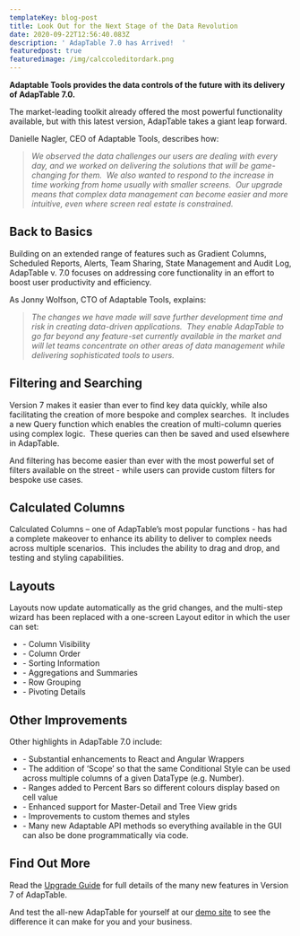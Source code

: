 ```yaml
---
templateKey: blog-post
title: Look Out for the Next Stage of the Data Revolution
date: 2020-09-22T12:56:40.083Z
description: ' AdapTable 7.0 has Arrived!  '
featuredpost: true
featuredimage: /img/calccoleditordark.png
---
```

**Adaptable Tools provides the data controls of the future with its delivery of AdapTable 7.0.** 

The market-leading toolkit already offered the most powerful functionality available, but with this latest version, AdapTable takes a giant leap forward.

Danielle Nagler, CEO of Adaptable Tools, describes how:

> _We observed the data challenges our users are dealing with every day, and we worked on delivering the solutions that will be game-changing for them.  We also wanted to respond to the increase in time working from home usually with smaller screens.  Our upgrade means that complex data management can become easier and more intuitive, even where screen real estate is constrained._

## Back to Basics

Building on an extended range of features such as Gradient Columns, Scheduled Reports, Alerts, Team Sharing, State Management and Audit Log, AdapTable v. 7.0 focuses on addressing core functionality in an effort to boost user productivity and efficiency.

As Jonny Wolfson, CTO of Adaptable Tools, explains:

> _The changes we have made will save further development time and risk in creating data-driven applications.  They enable AdapTable to go far beyond any feature-set currently available in the market and will let teams concentrate on other areas of data management while delivering sophisticated tools to users._

## Filtering and Searching

Version 7 makes it easier than ever to find key data quickly, while also facilitating the creation of more bespoke and complex searches.  It includes a new Query function which enables the creation of multi-column queries using complex logic.  These queries can then be saved and used elsewhere in AdapTable.

And filtering has become easier than ever with the most powerful set of filters available on the street - while users can provide custom filters for bespoke use cases.

## Calculated Columns

Calculated Columns – one of AdapTable’s most popular functions - has had a complete makeover to enhance its ability to deliver to complex needs across multiple scenarios.  This includes the ability to drag and drop, and testing and styling capabilities. 

## Layouts

Layouts now update automatically as the grid changes, and the multi-step wizard has been replaced with a one-screen Layout editor in which the user can set:

* \- Column Visibility
* \- Column Order
* \- Sorting Information
* \- Aggregations and Summaries
* \- Row Grouping
* \- Pivoting Details

## Other Improvements

Other highlights in AdapTable 7.0 include:

* \- Substantial enhancements to React and Angular Wrappers
* \- The addition of ‘Scope’ so that the same Conditional Style can be used across multiple columns of a given DataType (e.g. Number).
* \- Ranges added to Percent Bars so different colours display based on cell value
* \- Enhanced support for Master-Detail and Tree View grids
* \- Improvements to custom themes and styles
* \- Many new Adaptable API methods so everything available in the GUI can also be done programmatically via code.

## Find Out More

Read the [Upgrade Guide](https://github.com/AdaptableTools/adaptable/blob/master/packages/adaptable/readme/upgrade-guides/upgrade-guide-v7.md) for full details of the many new features in Version 7 of AdapTable.

And test the all-new AdapTable for yourself at our [demo site](https://demo.adaptabletools.com/) to see the difference it can make for you and your business.
